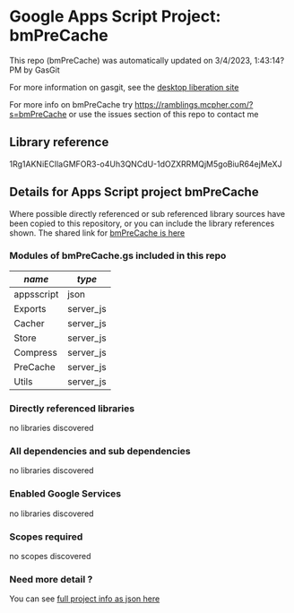 # Google Apps Script Project: bmPreCache
This repo (bmPreCache) was automatically updated on 3/4/2023, 1:43:14?PM by GasGit

For more information on gasgit, see the [desktop liberation site](https://ramblings.mcpher.com/drive-sdk-and-github/migrategasgit/ "desktop liberation")

For more info on bmPreCache try https://ramblings.mcpher.com/?s=bmPreCache or use the issues section of this repo to contact me
## Library reference
1Rg1AKNiECIlaGMFOR3-o4Uh3QNCdU-1dOZXRRMQjM5goBiuR64ejMeXJ


## Details for Apps Script project bmPreCache
Where possible directly referenced or sub referenced library sources have been copied to this repository, or you can include the library references shown. 
The shared link for [bmPreCache is here](https://script.google.com/d/1Rg1AKNiECIlaGMFOR3-o4Uh3QNCdU-1dOZXRRMQjM5goBiuR64ejMeXJ/edit?usp=sharing "open in the GAS IDE")

### Modules of bmPreCache.gs included in this repo
*name*|*type*
--- | --- 
appsscript| json
Exports| server_js
Cacher| server_js
Store| server_js
Compress| server_js
PreCache| server_js
Utils| server_js
### Directly referenced libraries
no libraries discovered
### All dependencies and sub dependencies
no libraries discovered
### Enabled Google Services
no libraries discovered
### Scopes required
no scopes discovered
### Need more detail ?
You can see [full project info as json here](info.json)
